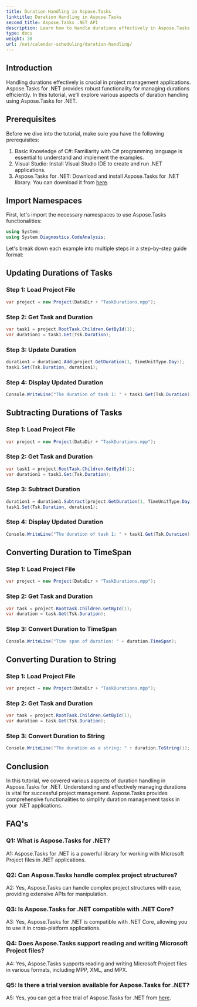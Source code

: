 ```yaml
---
title: Duration Handling in Aspose.Tasks
linktitle: Duration Handling in Aspose.Tasks
second_title: Aspose.Tasks .NET API
description: Learn how to handle durations effectively in Aspose.Tasks for .NET with step-by-step tutorials.
type: docs
weight: 30
url: /net/calendar-scheduling/duration-handling/
---
```

## Introduction

Handling durations effectively is crucial in project management applications. Aspose.Tasks for .NET provides robust functionality for managing durations efficiently. In this tutorial, we'll explore various aspects of duration handling using Aspose.Tasks for .NET.

## Prerequisites

Before we dive into the tutorial, make sure you have the following prerequisites:

1. Basic Knowledge of C#: Familiarity with C# programming language is essential to understand and implement the examples.
2. Visual Studio: Install Visual Studio IDE to create and run .NET applications.
3. Aspose.Tasks for .NET: Download and install Aspose.Tasks for .NET library. You can download it from [here](https://releases.aspose.com/tasks/net/).

## Import Namespaces

First, let's import the necessary namespaces to use Aspose.Tasks functionalities:

```csharp
using System;
using System.Diagnostics.CodeAnalysis;


```

Let's break down each example into multiple steps in a step-by-step guide format:

## Updating Durations of Tasks

### Step 1: Load Project File

```csharp
var project = new Project(DataDir + "TaskDurations.mpp");
```

### Step 2: Get Task and Duration

```csharp
var task1 = project.RootTask.Children.GetById(1);
var duration1 = task1.Get(Tsk.Duration);
```

### Step 3: Update Duration

```csharp
duration1 = duration1.Add(project.GetDuration(1, TimeUnitType.Day));
task1.Set(Tsk.Duration, duration1);
```

### Step 4: Display Updated Duration

```csharp
Console.WriteLine("The duration of task 1: " + task1.Get(Tsk.Duration));
```

## Subtracting Durations of Tasks

### Step 1: Load Project File

```csharp
var project = new Project(DataDir + "TaskDurations.mpp");
```

### Step 2: Get Task and Duration

```csharp
var task1 = project.RootTask.Children.GetById(1);
var duration1 = task1.Get(Tsk.Duration);
```

### Step 3: Subtract Duration

```csharp
duration1 = duration1.Subtract(project.GetDuration(1, TimeUnitType.Day));
task1.Set(Tsk.Duration, duration1);
```

### Step 4: Display Updated Duration

```csharp
Console.WriteLine("The duration of task 1: " + task1.Get(Tsk.Duration));
```

## Converting Duration to TimeSpan

### Step 1: Load Project File

```csharp
var project = new Project(DataDir + "TaskDurations.mpp");
```

### Step 2: Get Task and Duration

```csharp
var task = project.RootTask.Children.GetById(1);
var duration = task.Get(Tsk.Duration);
```

### Step 3: Convert Duration to TimeSpan

```csharp
Console.WriteLine("Time span of duration: " + duration.TimeSpan);
```

## Converting Duration to String

### Step 1: Load Project File

```csharp
var project = new Project(DataDir + "TaskDurations.mpp");
```

### Step 2: Get Task and Duration

```csharp
var task = project.RootTask.Children.GetById(1);
var duration = task.Get(Tsk.Duration);
```

### Step 3: Convert Duration to String

```csharp
Console.WriteLine("The duration as a string: " + duration.ToString());
```

## Conclusion

In this tutorial, we covered various aspects of duration handling in Aspose.Tasks for .NET. Understanding and effectively managing durations is vital for successful project management. Aspose.Tasks provides comprehensive functionalities to simplify duration management tasks in your .NET applications.

## FAQ's

### Q1: What is Aspose.Tasks for .NET?

A1: Aspose.Tasks for .NET is a powerful library for working with Microsoft Project files in .NET applications.

### Q2: Can Aspose.Tasks handle complex project structures?

A2: Yes, Aspose.Tasks can handle complex project structures with ease, providing extensive APIs for manipulation.

### Q3: Is Aspose.Tasks for .NET compatible with .NET Core?

A3: Yes, Aspose.Tasks for .NET is compatible with .NET Core, allowing you to use it in cross-platform applications.

### Q4: Does Aspose.Tasks support reading and writing Microsoft Project files?

A4: Yes, Aspose.Tasks supports reading and writing Microsoft Project files in various formats, including MPP, XML, and MPX.

### Q5: Is there a trial version available for Aspose.Tasks for .NET?

A5: Yes, you can get a free trial of Aspose.Tasks for .NET from [here](https://releases.aspose.com/).
